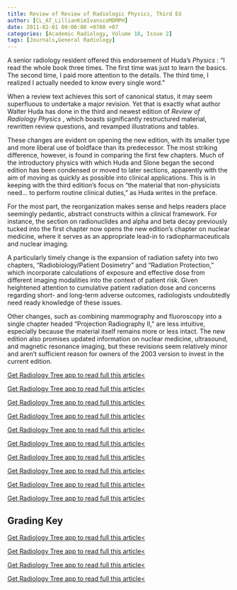 ```yaml
---
title: Review of Review of Radiologic Physics, Third Ed
author: [CL_AT_LillianKimIvanscoMDMPH]
date: 2011-02-01 00:00:00 +0700 +07
categories: [Academic Radiology, Volume 18, Issue 2]
tags: [Journals,General Radiology]
---
```

A senior radiology resident offered this endorsement of Huda’s _Physics_ : “I read the whole book three times. The first time was just to learn the basics. The second time, I paid more attention to the details. The third time, I realized I actually needed to know every single word.”

When a review text achieves this sort of canonical status, it may seem superfluous to undertake a major revision. Yet that is exactly what author Walter Huda has done in the third and newest edition of _Review of Radiology Physics_ , which boasts significantly restructured material, rewritten review questions, and revamped illustrations and tables.

These changes are evident on opening the new edition, with its smaller type and more liberal use of boldface than its predecessor. The most striking difference, however, is found in comparing the first few chapters. Much of the introductory physics with which Huda and Slone began the second edition has been condensed or moved to later sections, apparently with the aim of moving as quickly as possible into clinical applications. This is in keeping with the third edition’s focus on “the material that non-physicists need… to perform routine clinical duties,” as Huda writes in the preface.

For the most part, the reorganization makes sense and helps readers place seemingly pedantic, abstract constructs within a clinical framework. For instance, the section on radionuclides and alpha and beta decay previously tucked into the first chapter now opens the new edition’s chapter on nuclear medicine, where it serves as an appropriate lead-in to radiopharmaceuticals and nuclear imaging.

A particularly timely change is the expansion of radiation safety into two chapters, “Radiobiology/Patient Dosimetry” and “Radiation Protection,” which incorporate calculations of exposure and effective dose from different imaging modalities into the context of patient risk. Given heightened attention to cumulative patient radiation dose and concerns regarding short- and long-term adverse outcomes, radiologists undoubtedly need ready knowledge of these issues.

Other changes, such as combining mammography and fluoroscopy into a single chapter headed “Projection Radiography II,” are less intuitive, especially because the material itself remains more or less intact. The new edition also promises updated information on nuclear medicine, ultrasound, and magnetic resonance imaging, but these revisions seem relatively minor and aren’t sufficient reason for owners of the 2003 version to invest in the current edition.

[Get Radiology Tree app to read full this article<](https://clinicalpub.com/app)

[Get Radiology Tree app to read full this article<](https://clinicalpub.com/app)

[Get Radiology Tree app to read full this article<](https://clinicalpub.com/app)

[Get Radiology Tree app to read full this article<](https://clinicalpub.com/app)

[Get Radiology Tree app to read full this article<](https://clinicalpub.com/app)

[Get Radiology Tree app to read full this article<](https://clinicalpub.com/app)

[Get Radiology Tree app to read full this article<](https://clinicalpub.com/app)

[Get Radiology Tree app to read full this article<](https://clinicalpub.com/app)

[Get Radiology Tree app to read full this article<](https://clinicalpub.com/app)

[Get Radiology Tree app to read full this article<](https://clinicalpub.com/app)

## Grading Key

[Get Radiology Tree app to read full this article<](https://clinicalpub.com/app)

[Get Radiology Tree app to read full this article<](https://clinicalpub.com/app)

[Get Radiology Tree app to read full this article<](https://clinicalpub.com/app)

[Get Radiology Tree app to read full this article<](https://clinicalpub.com/app)
